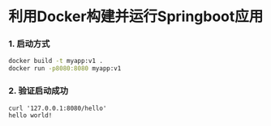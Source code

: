 # 利用Docker构建并运行Springboot应用

### 1. 启动方式

```bash
docker build -t myapp:v1 .
docker run -p8080:8080 myapp:v1
```

### 2. 验证启动成功

```
curl '127.0.0.1:8080/hello'
hello world!
```

